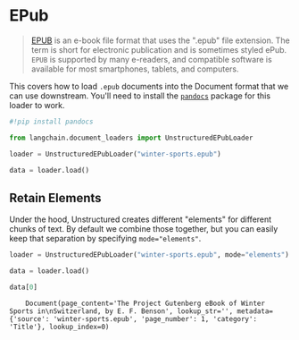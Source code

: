 # EPub 

>[EPUB](https://en.wikipedia.org/wiki/EPUB) is an e-book file format that uses the ".epub" file extension. The term is short for electronic publication and is sometimes styled ePub. `EPUB` is supported by many e-readers, and compatible software is available for most smartphones, tablets, and computers.

This covers how to load `.epub` documents into the Document format that we can use downstream. You'll need to install the [`pandocs`](https://pandoc.org/installing.html) package for this loader to work.

<!-- WARNING: THIS FILE WAS AUTOGENERATED! DO NOT EDIT! Instead, edit the notebook w/the location & name as this file. -->


```python
#!pip install pandocs
```


```python
from langchain.document_loaders import UnstructuredEPubLoader
```


```python
loader = UnstructuredEPubLoader("winter-sports.epub")
```


```python
data = loader.load()
```

## Retain Elements

Under the hood, Unstructured creates different "elements" for different chunks of text. By default we combine those together, but you can easily keep that separation by specifying `mode="elements"`.


```python
loader = UnstructuredEPubLoader("winter-sports.epub", mode="elements")
```


```python
data = loader.load()
```


```python
data[0]
```

<CodeOutputBlock lang="python">

```
    Document(page_content='The Project Gutenberg eBook of Winter Sports in\nSwitzerland, by E. F. Benson', lookup_str='', metadata={'source': 'winter-sports.epub', 'page_number': 1, 'category': 'Title'}, lookup_index=0)
```

</CodeOutputBlock>
